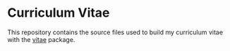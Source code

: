 # Curriculum Vitae

This repository contains the source files used to build my curriculum vitae with the [vitae](https://github.com/ropenscilabs/vitae) package.